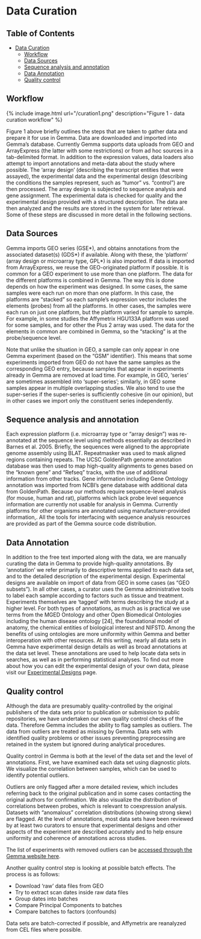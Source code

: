 # Data Curation

## Table of Contents
- [Data Curation](#data-curation)
  * [Workflow](#workflow)
  * [Data Sources](#data-sources)
  * [Sequence analysis and annotation](#sequence-analysis-and-annotation)
  * [Data Annotation](#data-annotation)
  * [Quality control](#quality-control)

## Workflow

{% include image.html url="/curation1.png" description="Figure 1 - data curation workflow" %}

Figure 1 above briefly outlines the steps that are taken to gather data and prepare it for use in Gemma. Data are downloaded and imported into Gemma’s database. Currently Gemma supports data uploads from GEO and ArrayExpress (the latter with some restrictions) or from ad hoc sources in a tab-delimited format. In addition to the expression values, data loaders also attempt to import annotations and meta-data about the study where possible. The ‘array design’ (describing the transcript entities that were assayed), the experimental data and the experimental design (describing the conditions the samples represent, such as “tumor” vs. “control”) are then processed. The array design is subjected to sequence analysis and gene assignment. The experimental data is checked for quality and the experimental design provided with a structured description. The data are then analyzed and the results are stored in the system for later retrieval. Some of these steps are discussed in more detail in the following sections.

## Data Sources

Gemma imports GEO series (GSE*), and obtains annotations from the associated dataset(s) (GDS*) if available. Along with these, the ‘platform’ (array design or microarray type, GPL*) is also imported. If data is imported from ArrayExpress, we reuse the GEO-originated platform if possible. It is common for a GEO experiment to use more than one platform. The data for the different platforms is combined in Gemma. The way this is done depends on how the experiment was designed. In some cases, the same samples were each run on more than one platform. In this case, the platforms are “stacked” so each sample’s expression vector includes the elements (probes) from all the platforms. In other cases, the samples were each run on just one platform, but the platform varied for sample to sample. For example, in some studies the Affymetrix HGU133A platform was used for some samples, and for other the Plus 2 array was used. The data for the elements in common are combined in Gemma, so the “stacking” is at the probe/sequence level.

Note that unlike the situation in GEO, a sample can only appear in one Gemma experiment (based on the “GSM” identifier). This means that some experiments imported from GEO do not have the same samples as the corresponding GEO entry, because samples that appear in experiments already in Gemma are removed at load time. For example, in GEO, ‘series’ are sometimes assembled into ‘super-series’; similarly, in GEO some samples appear in multiple overlapping studies. We also tend to use the super-series if the super-series is sufficiently cohesive (in our opinion), but in other cases we import only the constituent series independently.

## Sequence analysis and annotation

Each expression platform (i.e. microarray type or “array design”) was re-annotated at the sequence level using methods essentially as described in Barnes et al. 2005. Briefly, the sequences were aligned to the appropriate genome assembly using BLAT. Repeatmasker was used to mask aligned regions containing repeats. The UCSC GoldenPath genome annotation database was then used to map high-quality alignments to genes based on the “known gene” and “Refseq” tracks, with the use of additional information from other tracks. Gene information including Gene Ontology annotation was imported from NCBI’s gene database with additional data from GoldenPath. Because our methods require sequence-level analysis (for mouse, human and rat), platforms which lack probe level sequence information are currently not usable for analysis in Gemma. Currently platforms for other organisms are annotated using manufacturer-provided information,. All the tools for interfacing with sequence analysis resources are provided as part of the Gemma source code distribution.

## Data Annotation

In addition to the free text imported along with the data, we are manually curating the data in Gemma to provide high-quality annotations. By ‘annotation’ we refer primarily to descriptive terms applied to each data set, and to the detailed description of the experimental design. Experimental designs are available on import of data from GEO in some cases (as “GEO subsets”). In all other cases, a curator uses the Gemma administrative tools to label each sample according to factors such as tissue and treatment. Experiments themselves are ‘tagged’ with terms describing the study at a higher level. For both types of annotations, as much as is practical we use terms from the MGED Ontology and other Open Biomedical Ontologies  including the human disease ontology [24], the foundational model of anatomy, the chemical entities of biological interest and NIFSTD. Among the benefits of using ontologies are more uniformity within Gemma and better interoperation with other resources. At this writing, nearly all data sets in Gemma have experimental design details as well as broad annotations at the data set level. These annotations are used to help locate data sets in searches, as well as in performing statistical analyses.
To find out more about how you can edit the experimental design of your own data, please visit our [Experimental Designs](exp_design.md) page.

## Quality control

Although the data are presumably quality-controlled by the original publishers of the data sets prior to publication or submission to public repositories, we have undertaken our own quality control checks of the data. Therefore Gemma includes the ability to flag samples as outliers. The data from outliers are treated as missing by Gemma. Data sets with identified quality problems or other issues preventing preprocessing are retained in the system but ignored during analytical procedures.

Quality control in Gemma is both at the level of the data set and the level of annotations. First, we have examined each data set using diagnostic plots. We visualize the correlation between samples, which can be used to identify potential outliers.

Outliers are only flagged after a more detailed review, which includes referring back to the original publication and in some cases contacting the original authors for confirmation. We also visualize the distribution of correlations between probes, which is relevant to coexpression analysis. Datasets with “anomalous” correlation distributions (showing strong skew) are flagged. At the level of annotations, most data sets have been reviewed by at least two curators to ensure that experimental designs and other aspects of the experiment are described accurately and to help ensure uniformity and coherence of annotations across studies.

The list of experiments with removed outliers can be [accessed through the Gemma website here](https://dev.gemma.msl.ubc.ca/expressionExperimentsWithQC.html).

Another quality control step is looking at possible batch effects. The process is as follows:

- Download ‘raw’ data files from GEO
- Try to extract scan dates inside raw data files
- Group dates into batches
- Compare Principal Components to batches
- Compare batches to factors (confounds)

Data sets are batch-corrected if possible, and Affymetrix are reanalyzed from CEL files where possible.
